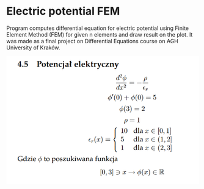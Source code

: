 # Electric potential FEM
Program computes differential equation for electric potential using Finite Element Method (FEM) for given n elements and draw result on the plot. It was made as a final project on Differential Equations course on AGH University of Kraków.


![Alt text](img/image.png) 